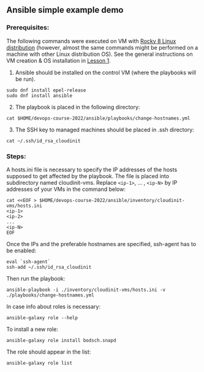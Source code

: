 ## Ansible simple example demo ## 

### Prerequisites: ###

The following commands were executed on VM with [Rocky 8 Linux distribution](https://download.rockylinux.org/pub/rocky/8/isos/x86_64/Rocky-8.7-x86_64-minimal.iso) (however, almost the same commands might be performed on a machine with other Linux distribution OS).
See the general instructions on VM creation & OS installation in [Lesson 1](../01-devops_introductory_virtualization_09-aug-2022/README.md).

1. Ansible should be installed on the control VM (where the playbooks will be run).

```
sudo dnf install epel-release
sudo dnf install ansible
```

2. The playbook is placed in the following directory:

```
cat $HOME/devops-course-2022/ansible/playbooks/change-hostnames.yml
```

3. The SSH key to managed machines should be placed in .ssh directory:

```
cat ~/.ssh/id_rsa_cloudinit
```

### Steps: ###

A hosts.ini file is necessary to specify the IP addresses of the hosts supposed to get affected by the playbook. 
The file is placed into subdirectory named cloudinit-vms. 
Replace `<ip-1>`, ... , `<ip-N>` by IP addresses of your VMs in the command below:
```
cat <<EOF > $HOME/devops-course-2022/ansible/inventory/cloudinit-vms/hosts.ini
<ip-1>
<ip-2>
...
<ip-N>
EOF
```

Once the IPs and the preferable hostnames are specified, ssh-agent has to be enabled:
```
eval `ssh-agent`
ssh-add ~/.ssh/id_rsa_cloudinit
```

Then run the playbook:
```
ansible-playbook -i ./inventory/cloudinit-vms/hosts.ini -v ./playbooks/change-hostnames.yml
```

In case info about roles is necessary:
```
ansible-galaxy role --help
```

To install a new role:
```
ansible-galaxy role install bodsch.snapd
```
The role should appear in the list:
```
ansible-galaxy role list
```

